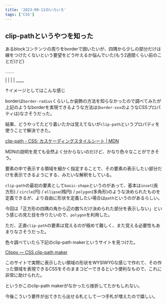 ```yaml
---
title: '2023-09-11のいろいろ'
tags: ['CSS']
---
```


## clip-pathというやつを知った

あるblockコンテンツの周りをborderで囲いたいが、四隅から少しの部分だけは線をつけたくないという要望をどう叶えるか悩んでいた(もう2週間くらい前のことだけど)

    ____

|          |
|          |
    ____

↑イメージとしてはこんな感じ

borderは`border-radius`くらいしか装飾の方法を知らなかったので調べてみたが上記のようなborderを実現できるような方法は(`border-xxx`のようなCSSプロパティは)なさそうだった。

結果、どうやってたどり着いたかは覚えてないが`clip-path`というプロパティを使うことで解決できた。

[clip\-path \- CSS: カスケーディングスタイルシート \| MDN](https://developer.mozilla.org/ja/docs/Web/CSS/clip-path)

MDNの説明を見ても全然よく分からないのだけど、かなり色々なことができそう。

要素の中で表示する領域を細かく指定することで、その要素の表示したい部分だけを表示できるようにする、みたいな解釈をしている。

`clip-path`の最初の要素として`basic-shape`というのがあって、基本は`inset`(長方形) / `circle`(円) / `ellipse`(楕円) / `polygon`(多角形)のような決められたものを定義できるが、より自由に形状を定義したい場合は`path`というのがあるらしい。

今回は「正方形の四隅の角から辺の数%だけ決められた部分を表示しない」という感じの見た目を作りたいので、`polygon`を利用した。

ただ、正直`clip-path`の要素は覚えるのが極めて難しく、また覚える必要性もあまりなさそうだった。

色々調べていたら下記のclip-path makerというサイトを見つけた。

[Clippy — CSS clip\-path maker](https://bennettfeely.com/clippy/)

このサイトで実際に表示したい領域の形状をWYSIWYGな感じで作れて、その作った領域を表現できるCSSをそのままコピーできるという便利なもので、これに非常に助けられた。

というかこのclip-path makerがなかったら挫折してたかもしれない。

今後こういう要件が出てきたら出せる札として一つ手札が増えたので嬉しい。
